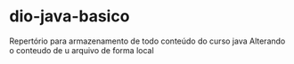 # dio-java-basico
Repertório para armazenamento de todo conteúdo do curso java
Alterando o conteudo de u arquivo de forma local